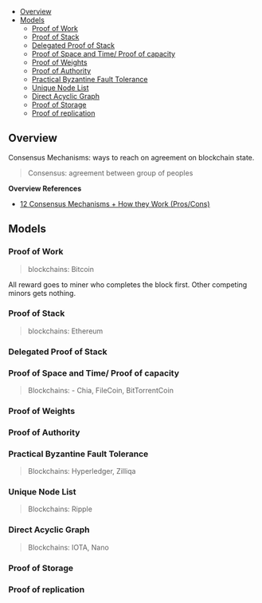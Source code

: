- [Overview](#overview)
- [Models](#models)
  - [Proof of Work](#proof-of-work)
  - [Proof of Stack](#proof-of-stack)
  - [Delegated Proof of Stack](#delegated-proof-of-stack)
  - [Proof of Space and Time/ Proof of capacity](#proof-of-space-and-time-proof-of-capacity)
  - [Proof of Weights](#proof-of-weights)
  - [Proof of Authority](#proof-of-authority)
  - [Practical Byzantine Fault Tolerance](#practical-byzantine-fault-tolerance)
  - [Unique Node List](#unique-node-list)
  - [Direct Acyclic Graph](#direct-acyclic-graph)
  - [Proof of Storage](#proof-of-storage)
  - [Proof of replication](#proof-of-replication)
  
## Overview

Consensus Mechanisms: ways to reach on agreement on blockchain state.

> Consensus: agreement between group of peoples

**Overview References**

- [12 Consensus Mechanisms + How they Work (Pros/Cons)](https://www.youtube.com/watch?v=3QCykHU89To&t=498s)

## Models

### Proof of Work

> blockchains: Bitcoin

All reward goes to miner who completes the block first. Other competing minors gets nothing.

### Proof of Stack

> blockchains: Ethereum

### Delegated Proof of Stack

### Proof of Space and Time/ Proof of capacity

> Blockchains: - Chia, FileCoin, BitTorrentCoin

### Proof of Weights

### Proof of Authority

### Practical Byzantine Fault Tolerance

> Blockchains: Hyperledger, Zilliqa

### Unique Node List

> Blockchains: Ripple

### Direct Acyclic Graph

> Blockchains: IOTA, Nano

### Proof of Storage

### Proof of replication
